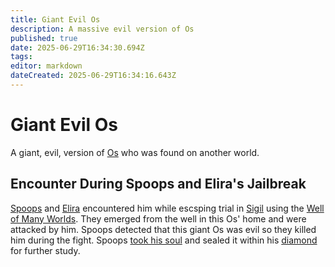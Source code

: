 ```yaml
---
title: Giant Evil Os
description: A massive evil version of Os
published: true
date: 2025-06-29T16:34:30.694Z
tags: 
editor: markdown
dateCreated: 2025-06-29T16:34:16.643Z
---
```


# Giant Evil Os
A giant, evil, version of [Os](/characters/os) who was found on another world. 

## Encounter During Spoops and Elira's Jailbreak
[Spoops](/characters/spoops) and [Elira](/characters/elira) encountered him while escsping trial in [Sigil](/locations/sigil) using the [Well of Many Worlds](/items/Well-Of-Many-Worlds). They emerged from the well in this Os' home and were attacked by him. Spoops detected that this giant Os was evil so they killed him during the fight. Spoops [took his soul](/Spells/soul-steal) and sealed it within his [diamond](/items/Jormungandr-Diamond) for further study.
